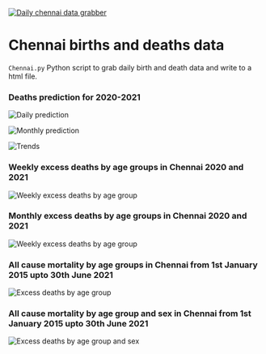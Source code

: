 [![Daily chennai data grabber](https://github.com/elseasama/Indian-cities-births-and-deaths/actions/workflows/chennai-daily-grabber.yml/badge.svg)](https://github.com/elseasama/Indian-cities-births-and-deaths/actions/workflows/chennai-daily-grabber.yml)

# Chennai births and deaths data

```Chennai.py``` Python script to grab daily birth and death data and write to a html file.



### Deaths prediction for 2020-2021

![Daily prediction](/Chennai/img/pred_chn_2020_2021.png)

![Monthly prediction](/Chennai/img/pred_chn_2020_2021.png)

![Trends](/Chennai/img/comp_2020_2021.png)



### Weekly excess deaths by age groups in Chennai 2020 and 2021

![Weekly excess deaths by age group](/Chennai/img/age_group_excess_weekly_prophet.png)

### Monthly excess deaths by age groups in Chennai 2020 and 2021

![Weekly excess deaths by age group](/Chennai/img/age_group_excess_monthly_prophet.png)


### All cause mortality by age groups in Chennai from 1st January 2015 upto 30th June 2021
![Excess deaths by age group](/Chennai/img/deathsall.png)

### All cause mortality by age group and sex in Chennai from 1st January 2015 upto 30th June 2021
![Excess deaths by age group and sex](/Chennai/img/menvsfem.png)
